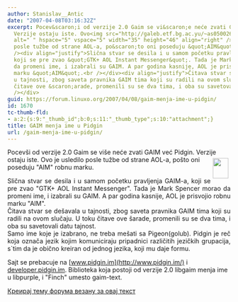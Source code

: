 ```yaml
---
author: Stanislav__Antic
date: "2007-04-08T03:16:32Z"
excerpt: Pocev&scaron;i od verzije 2.0 Gaim se vi&scaron;e neće zvati GAIM već Pidgin.
  Verzije ostaju iste. Ovo<img src="http://galeb.etf.bg.ac.yu/~as050026d/linuxo/gaim-logo.png"
  alt=" " hspace="5" vspace="5" width="35" height="46" align="right" /> je usledilo
  posle tužbe od strane AOL-a, po&scaron;to oni poseduju &quot;AIM&quot; robnu marku.<br
  /><div align="justify">Slična stvar se desila i u samom početku pravljenja GAIM-a,
  koji se pre zvao &quot;GTK+ AOL Instant Messenger&quot;. Tada je Mark Spencer morao
  da promeni ime, i izabrali su GAIM. A par godina kasnije, AOL je prisvojio robnu
  marku &quot;AIM&quot;.<br /></div><div align="justify">Čitava stvar se de&scaron;avala
  u tajnosti, zbog saveta pravnika GAIM tima koji su radili na ovom slučaju. U toku
  čitave ove &scaron;arade, promenili su se dva tima, i oba su savetovali datu tajnost.<br
  /></div>
guid: https://forum.linuxo.org/2007/04/08/gaim-menja-ime-u-pidgin/
id: 1670
tc-thumb-fld:
- a:2:{s:9:"_thumb_id";b:0;s:11:"_thumb_type";s:10:"attachment";}
title: GAIM menja ime u Pidgin
url: /gaim-menja-ime-u-pidgin/
---
```

Pocev&scaron;i od verzije 2.0 Gaim se vi&scaron;e neće zvati GAIM već Pidgin. Verzije ostaju iste. Ovo<img src="http://galeb.etf.bg.ac.yu/~as050026d/linuxo/gaim-logo.png" alt=" " hspace="5" vspace="5" width="35" height="46" align="right" /> je usledilo posle tužbe od strane AOL-a, po&scaron;to oni poseduju "AIM" robnu marku.

<div align="justify">
  Slična stvar se desila i u samom početku pravljenja GAIM-a, koji se pre zvao "GTK+ AOL Instant Messenger". Tada je Mark Spencer morao da promeni ime, i izabrali su GAIM. A par godina kasnije, AOL je prisvojio robnu marku "AIM".
</div>

<div align="justify">
  Čitava stvar se de&scaron;avala u tajnosti, zbog saveta pravnika GAIM tima koji su radili na ovom slučaju. U toku čitave ove &scaron;arade, promenili su se dva tima, i oba su savetovali datu tajnost.
</div>

<!--break-->

<div align="justify">
  Samo ime koje je izabrano, ne treba me&scaron;ati sa Pigeon(golub). Pidgin je reč koja označa jezik kojim komuniciraju pripadnici različitih jezičkih grupacija, s`tim da je obično kreiran od jednog jezika, koji mu daje formu.
</div>

Sajt se prebacuje na [www.pidgin.im](http://www.pidgin.im/) i [developer.pidgin.im](http://developer.pidgin.im). Biblioteka koja postoji od verzije 2.0 libgaim menja ime u libpurple, i "Finch" umesto gaim-text. 

[Креирај тему форума везану за овај текст](https://linuxo.org/nova-tema-na-forumu/?se_pid=1670)